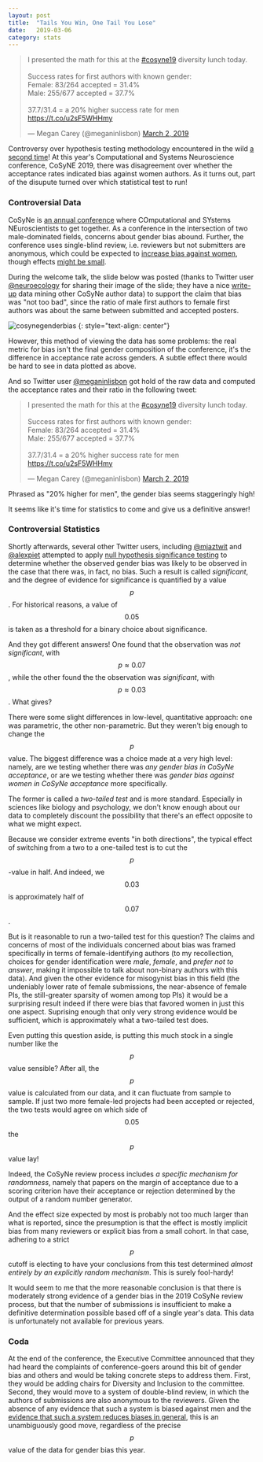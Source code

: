```yaml
---
layout: post
title:	"Tails You Win, One Tail You Lose"
date:	2019-03-06
category: stats
---
```


<blockquote class="twitter-tweet" data-lang="en"><p lang="en" dir="ltr">I presented the math for this at the <a href="https://twitter.com/hashtag/cosyne19?src=hash&amp;ref_src=twsrc%5Etfw">#cosyne19</a> diversity lunch today. <br><br>Success rates for first authors with known gender: <br>Female: 83/264 accepted = 31.4%<br>Male: 255/677 accepted = 37.7%<br><br>37.7/31.4 = a 20% higher success rate for men <a href="https://t.co/u2sF5WHHmy">https://t.co/u2sF5WHHmy</a></p>&mdash; Megan Carey (@meganinlisbon) <a href="https://twitter.com/meganinlisbon/status/1101870079858409478?ref_src=twsrc%5Etfw">March 2, 2019</a></blockquote>
<script async src="https://platform.twitter.com/widgets.js" charset="utf-8"></script>

Controversy over hypothesis testing methodology encountered in the wild
[a second time]({{site.url}}/stats/2018/01/09/hypothesis-test-example.html)!
At this year's Computational and Systems Neuroscience conference, CoSyNE 2019,
there was disagreement over whether the acceptance rates indicated bias against women authors.
As it turns out, part of the disupute turned over which statistical test to run!
<!--exc-->

### Controversial Data

CoSyNe is
[an annual conference](http://cosyne.org/c/index.php?title=Cosyne_19)
where COmputational and SYstems NEuroscientists to get together.
As a conference in the intersection of two male-dominated fields,
concerns about gender bias abound.
Further, the conference uses single-blind review,
i.e. reviewers but not submitters are anonymous,
which could be expected to
[increase bias against women](https://doi.org/10.1177%2F1075547012472684),
though effects
[might be small](https://www.ncbi.nlm.nih.gov/pmc/articles/PMC5715744/).


During the welcome talk, the slide below was posted
(thanks to Twitter user
[@neuroecology](https://twitter.com/neuroecology) for sharing their image of the slide;
they have a nice
[write-up](https://neuroecology.wordpress.com/2019/02/27/cosyne19-by-the-numbers/)
data mining other CoSyNe author data)
to support the claim that bias was "not too bad",
since the ratio of male first authors to female first authors was about the same
between submitted and accepted posters.

![cosynegenderbias]
{: style="text-align: center"}

However, this method of viewing the data has some problems:
the real metric for bias isn't the final gender composition of the conference,
it's the difference in acceptance rate across genders.
A subtle effect there would be hard to see in data plotted as above.

And so Twitter user
[@meganinlisbon](https://twitter.com/meganinlisbon/)
got hold of the raw data and computed the acceptance rates and their ratio
in the following tweet:

<blockquote class="twitter-tweet" data-lang="en"><p lang="en" dir="ltr">I presented the math for this at the <a href="https://twitter.com/hashtag/cosyne19?src=hash&amp;ref_src=twsrc%5Etfw">#cosyne19</a> diversity lunch today. <br><br>Success rates for first authors with known gender: <br>Female: 83/264 accepted = 31.4%<br>Male: 255/677 accepted = 37.7%<br><br>37.7/31.4 = a 20% higher success rate for men <a href="https://t.co/u2sF5WHHmy">https://t.co/u2sF5WHHmy</a></p>&mdash; Megan Carey (@meganinlisbon) <a href="https://twitter.com/meganinlisbon/status/1101870079858409478?ref_src=twsrc%5Etfw">March 2, 2019</a></blockquote>
<script async src="https://platform.twitter.com/widgets.js" charset="utf-8"></script>

Phrased as "20% higher for men", the gender bias seems staggeringly high!

It seems like it's time for statistics to come and give us a definitive answer!

### Controversial Statistics

Shortly afterwards, several other Twitter users,
including
[@mjaztwit](https://twitter.com/mjaztwit/status/1101899788688257024)
and
[@alexpiet](https://twitter.com/alexpiet/status/1101882724581822465)
attempted to apply
[null hypothesis significance testing]({{site.url}}/stats/2018/06/09/hypothesis-testing.html)
to determine whether the observed gender bias was likely to be observed
in the case that there was, in fact, no bias.
Such a result is called _significant_,
and the degree of evidence for significance is quantified by a value $$p$$.
For historical reasons, a value of $$0.05$$ is taken as a threshold
for a binary choice about significance.

And they got different answers!
One found that the observation was _not significant_, with $$p \approx 0.07$$,
while the other found the the observation was _significant_, with $$p \approx 0.03$$.
What gives?

There were some slight differences in low-level, quantitative approach:
one was parametric, the other non-parametric.
But they weren't big enough to change the $$p$$ value.
The biggest difference was a choice made at a very high level:
namely, are we testing whether there was _any gender bias in CoSyNe acceptance_,
or are we testing whether there was _gender bias against women in CoSyNe acceptance_ more specifically.

The former is called a _two-tailed test_ and is more standard.
Especially in sciences like biology and psychology,
we don't know enough about our data to completely discount the possibility
that there's an effect opposite to what we might expect.

Because we consider extreme events "in both directions",
the typical effect of switching from a two to a one-tailed test
is to cut the $$p$$-value in half.
And indeed, we $$0.03$$ is approximately half of $$0.07$$.

But is it reasonable to run a two-tailed test for this question?
The claims and concerns of most of the individuals concerned about bias
was framed specifically in terms of female-identifying authors
(to my recollection, choices for gender identification were
_male_, _female_, and _prefer not to answer_, making it impossible to talk
about non-binary authors with this data).
And given the other evidence for misogynist bias in this field
(the undeniably lower rate of female submissions,
the near-absence of female PIs,
the still-greater sparsity of women among top PIs)
it would be a surprising result indeed if there were bias
that favored women in just this one aspect.
Suprising enough that only very strong evidence would be sufficient,
which is approximately what a two-tailed test does.

Even putting this question aside,
is putting this much stock in a single number like the $$p$$ value sensible?
After all, the $$p$$ value is calculated from our data,
and it can fluctuate from sample to sample.
If just two more female-led projects had been accepted or rejected,
the two tests would agree on which side of $$0.05$$ the $$p$$ value lay!

Indeed, the CoSyNe review process includes _a specific mechanism for randomness_,
namely that papers on the margin of acceptance due to a scoring criterion
have their acceptance or rejection determined by the output of a random number generator.

And the effect size expected by most is probably not
too much larger than what is reported,
since the presumption is that the effect is mostly implicit bias from many reviewers
or explicit bias from a small cohort.
In that case, adhering to a strict $$p$$ cutoff is electing to have your conclusions
from this test determined _almost entirely by an explicitly random mechanism_.
This is surely fool-hardy!

It would seem to me that the more reasonable conclusion is that
there is moderately strong evidence of a gender bias in the 2019 CoSyNe review process,
but that the number of submissions is insufficient to make a definitive determination possible
based off of a single year's data.
This data is unfortunately not available for previous years.

### Coda

At the end of the conference,
the Executive Committee announced that they had heard the complaints
of conference-goers around this bit of gender bias and others
and would be taking concrete steps to address them.
First, they would be adding chairs for Diversity and Inclusion to the committee.
Second, they would move to a system of double-blind review,
in which the authors of submissions are also anonymous to the reviewers.
Given the absence of any evidence that such a system is biased against men
and the
[evidence that such a system reduces biases in general](https://www.ncbi.nlm.nih.gov/pmc/articles/PMC5715744/),
this is an unambiguously good move,
regardless of the precise $$p$$ value of the data for gender bias this year.

[cosynegenderbias]: {{site.imgurl}}/cosynegenderbias.jpg
